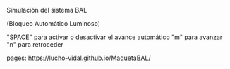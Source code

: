 Simulación del sistema BAL 

(Bloqueo Automático Luminoso)

"SPACE" para activar o desactivar el avance automático
"m" para avanzar
"n" para retroceder

pages:
https://lucho-vidal.github.io/MaquetaBAL/
